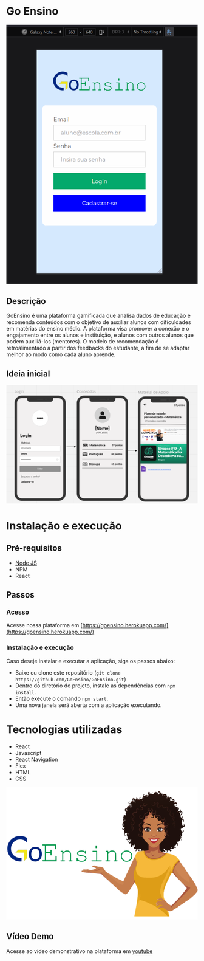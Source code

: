 # Go Ensino

[![](readme.assets/app.gif)](https://goensino.herokuapp.com/)
## Descrição
GoEnsino é uma plataforma gamificada que analisa dados de educação e recomenda conteúdos com o objetivo de auxiliar alunos com dificuldades em matérias do ensino médio. A plataforma visa promover a conexão e o engajamento entre os alunos e instituição, e alunos com outros alunos que podem auxiliá-los (mentores). O modelo de recomendação é retroalimentado a partir dos feedbacks do estudante, a fim de se adaptar melhor ao modo como cada aluno aprende.

## Ideia inicial
![](readme.assets/ux.png)

# Instalação e execução
## Pré-requisitos
- [Node JS](https://nodejs.org/en/download/)
- NPM
- React

## Passos
### Acesso
Acesse nossa plataforma em [https://goensino.herokuapp.com/](https://goensino.herokuapp.com/)

### Instalação e execução
Caso deseje instalar e executar a aplicação, siga os passos abaixo:
- Baixe ou clone este repositório (`git clone https://github.com/GoEnsino/GoEnsino.git`)
- Dentro do diretório do projeto, instale as dependências com `npm install`.
- Então execute o comando `npm start`.
- Uma nova janela será aberta com a aplicação executando.

# Tecnologias utilizadas
- React
- Javascript
- React Navigation
- Flex
- HTML
- CSS

<img src="https://github.com/GoEnsino/GoEnsino/blob/master/readme.assets/logo_Ada.png" width="900" />

## Vídeo Demo
Acesse ao vídeo demonstrativo na plataforma em [youtube](https://www.youtube.com/watch?v=OtQsYgysdvg/)
